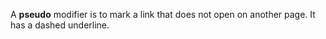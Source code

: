 ﻿A **pseudo** modifier is to mark a link that does not open on another page.
It has a dashed underline.
